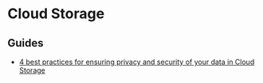 # Cloud Storage

## Guides
- [4 best practices for ensuring privacy and security of your data in Cloud Storage](https://cloud.google.com/blog/products/storage-data-transfer/google-cloud-storage-best-practices-to-help-ensure-data-privacy-and-security)
